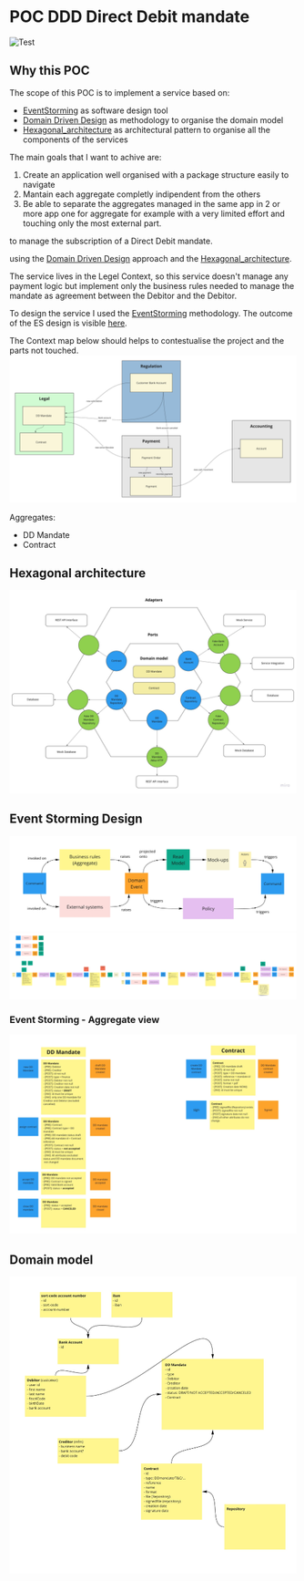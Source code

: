 # POC DDD Direct Debit mandate
![Test](https://github.com/abaddon/POC_DDD_ddmandate/workflows/Test/badge.svg)

## Why this POC

The scope of this POC is to implement a service based on:

 - [EventStorming](https://www.eventstorming.com/)  as software design tool
 - [Domain Driven Design](https://martinfowler.com/tags/domain%20driven%20design.html) as methodology to organise the domain model
 - [Hexagonal_architecture](https://en.wikipedia.org/wiki/Hexagonal_architecture_(software)) as architectural pattern to organise all the components of the services

The main goals that I want to achive are:

 1. Create an application well organised with a package structure easily to navigate
 2. Mantain each aggregate completly indipendent from the others
 3. Be able to separate the aggregates managed in the same app in 2  or more app one for aggregate for example with a very limited effort and touching only the most external part.


to manage the subscription of a  Direct Debit mandate.

 using the [Domain Driven Design](https://martinfowler.com/tags/domain%20driven%20design.html)  approach and the [Hexagonal_architecture](https://en.wikipedia.org/wiki/Hexagonal_architecture_(software)).

The service lives in the Legel Context, so this service doesn't manage any payment logic but implement only the business rules needed to manage the mandate as agreement between the Debitor and the Debitor.

To design the service I used the [EventStorming](https://www.eventstorming.com/) methodology. The outcome of the ES design is visible [here](#event-storming-design).

The Context map below should helps to contestualise the project and the parts not touched.
![Context Map](https://raw.githubusercontent.com/abaddon/POC_DDD_ddmandate/master/docs/ContextsMap.jpg)

Aggregates: 
- DD Mandate
- Contract

## Hexagonal architecture
![Hexagonal architecture](./docs/HexagonalArchitecture.jpg)

## Event Storming Design

![EventStorming - The picture that explains everything!](./docs/EventStormingDesignLegend.jpg)
![EventStorming - Design](./docs/EventStormingDesign.jpg)
### Event Storming - Aggregate view
![EventStorming - Aggregates](./docs/AggregateDefinition.jpg)

## Domain model
![Domain Model](./docs/DomainModel.jpg)
<!--stackedit_data:
eyJoaXN0b3J5IjpbLTExMDc5MDkxOCwxODM4MzY0MjUsNTE4Nj
A2MTk2LC0xNDgwNzYwNTUwXX0=
-->